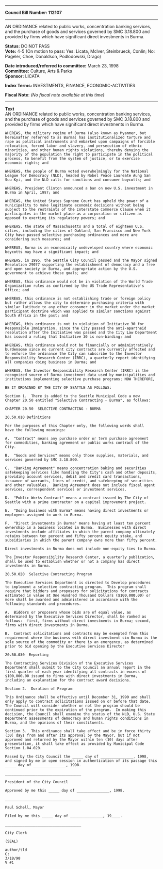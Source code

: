 * * * * *  
  
**Council Bill Number: [](#h0)[](#h2)112107**  
  
* * * * *  
  
AN ORDINANCE related to public works, concentration banking services, and the purchase of goods and services governed by SMC 3.18.800 and provided by firms which have significant direct investments in Burma.  
  
**Status:** DO NOT PASS   
**Vote:** 4-5 (On motion to pass: Yes: Licata, McIver, Steinbrueck, Conlin; No: Pageler, Choe, Donaldson, Podlodowski, Drago)   
  
**Date introduced/referred to committee:** March 23, 1998   
**Committee:** Culture, Arts & Parks   
**Sponsor:** LICATA   
  
**Index Terms:** INVESTMENTS, FINANCE, ECONOMIC-ACTIVITIES  
  
**Fiscal Note:** *(No fiscal note available at this time)*  
  
* * * * *  
  
**Text**  
    AN ORDINANCE related to public works, concentration banking services,  
    and the purchase of goods and services governed by SMC 3.18.800 and  
    provided by firms which have significant direct investments in Burma.  
  
    WHEREAS, the military regime of Burma (also known as Myanmer, but  
    hereinafter referred to as Burma) has institutionalized torture and  
    rape as political instruments and embarked upon campaigns of forcible  
    relocation, forced labor and slavery, and persecution of ethnic  
    minorities, and other human rights violations, thereby denying the  
    majority of the population the right to participate in the political  
    process, to benefit from the system of justice, or to exercise  
    economic rights; and  
  
    WHEREAS, the people of Burma voted overwhelmingly for the National  
    League for Democracy (NLD), headed by Nobel Peace Laureate Aung San  
    Suu Kyi, and the NLD calls for sanctions and consumer boycotts; and  
  
    WHEREAS, President Clinton announced a ban on new U.S. investment in  
    Burma in April, 1997; and  
  
    WHEREAS, the United States Supreme Court has upheld the power of a  
    municipality to make legitimate economic decisions without being  
    subject to the restraints of the Interstate Commerce Clause when it  
    participates in the market place as a corporation or citizen as  
    opposed to exerting its regulatory powers; and  
  
    WHEREAS, the state of Massachusetts and a total of eighteen U.S.  
    cities, including the cities of Oakland, San Francisco and New York  
    City have passed selective purchasing ordinances and more are  
    considering such measures; and  
  
    WHEREAS, Burma is an economically undeveloped country where economic  
    boycotts may have a significant impact; and  
  
    WHEREAS, in 1995, the Seattle City Council passed and the Mayor signed  
    Resolution 29077 supporting the establishment of democracy and a free  
    and open society in Burma, and appropriate action by the U.S.  
    government to achieve these goals; and  
  
    WHEREAS, this ordinance would not be in violation of the World Trade  
    Organization rules as confirmed by the US Trade Representative's  
    Office; and  
  
    WHEREAS, this ordinance is not establishing trade or foreign policy  
    but rather allows the city to determine purchasing criteria with  
    similar latitude to any other consumer in the market under the market  
    participant doctrine which was applied to similar sanctions against  
    South Africa in the past; and  
  
    WHEREAS, this ordinance is not in violation of Initiative 30 for  
    Responsible Immigration, since the City passed the anti-apartheid  
    resolution after the Initiative was passed and the City Law Department  
    has issued a ruling that Initiative 30 is non-binding; and  
  
    WHEREAS, this ordinance would not be financially or administratively  
    burdensome since no current city contracts are currently affected and  
    to enforce the ordinance the City can subscribe to the Investor  
    Responsibility Research Center (IRRC), a quarterly report identifying  
    all companies doing business in Burma; and  
  
    WHEREAS, the Investor Responsibility Research Center (IRRC) is the  
    recognized source of Burma investment data used by municipalities and  
    institutions implementing selective purchase programs; NOW THEREFORE,  
  
    BE IT ORDAINED BY THE CITY OF SEATTLE AS FOLLOWS:  
  
    Section 1.  There is added to the Seattle Municipal Code a new  
    Chapter 20.50 entitled "Selective Contracting - Burma", as follows:  
  
    CHAPTER 20.50  SELECTIVE CONTRACTING - BURMA  
  
    20.50.010 Definitions  
  
    For the purposes of this Chapter only, the following words shall  
    have the following meanings:  
  
    A.  "Contract" means any purchase order or term purchase agreement  
    for commodities, banking agreement or public works contract of the  
    City.  
  
    B.  "Goods and Services" means only those supplies, materials, and  
    services governed by SMC 3.18.800.  
  
    C.  "Banking Agreement" means concentration baking and securities  
    safekeeping services like handling the City's cash and other deposits,  
    providing account services, debit and credit card transactions,  
    issuance of warrants, lines of credit, and safekeeping of securities  
    and other valuables.  Banking Agreement does not include fiscal agent  
    services, correspondent services or investment services.  
  
    D.  "Public Works Contract" means a contract issued by The City of  
    Seattle with a prime contractor on a capital improvement project.  
  
    E.  "Doing business with Burma" means having direct investments or  
    employees assigned to work in Burma.  
  
    F.  "Direct investments in Burma" means having at least ten percent  
    ownership in a business located in Burma.  Businesses with direct  
    investments include affiliates in which the parent company ultimately  
    retains between ten percent and fifty percent equity stake, and  
    subsidiaries in which the parent company owns more than fifty percent.  
  
    Direct investments in Burma does not include non-equity ties to Burma.  
  
    The Investor Responsibility Research Center, a quarterly publication,  
    shall be used to establish whether or not a company has direct  
    investments in Burma.  
  
    20.50.020  Selective Contracting Program  
  
    The Executive Services Department is directed to Develop procedures  
    to implement a selective contracting program.  This program shall  
    require that bidders and proposers for solicitations for contracts  
    estimated in value at One Hundred Thousand Dollars ($100,000.00) or  
    more shall be awarded and administered in accordance with the  
    following standards and procedures.  
  
    A.  Bidders or proposers whose bids are of equal value, as  
    determined by the Executive Services Director, shall be ranked as  
    follows:  first, firms without direct investments in Burma; second,  
    firms with direct investments in Burma.  
  
    B.  Contract solicitations and contracts may be exempted from this  
    requirement where the business with direct investment sin Burma is the  
    sole source of the commodity or there is an emergency, as determined  
    prior to bid opening by the Executive Services Director  
  
    20.50.030  Reporting  
  
    The Contracting Services Division of the Executive Services  
    Department shall submit to the City Council an annual report in the  
    first quarter of each year identifying all contracts in excess of  
    $100,000.00 issued to firms with direct investments in Burma,  
    including an explanation for the contract award decisions.  
  
    Section 2.  Duration of Program  
  
    This Ordinance shall be effective until December 31, 1999 and shall  
    only apply to contract solicitations issued on or before that date.  
    The Council will consider whether or not the program should be  
    continued prior to the expiration of the program.  In making this  
    decision, the Council shall examine the status of the NLD, U.S. State  
    Department assessments of democracy and human rights conditions in  
    Burma, and the opinions of their constituents.  
  
    Section 3.  This ordinance shall take effect and be in force thirty  
    (30) days from and after its approval by the Mayor, but if not  
    approved and returned by the Mayor within ten (10) days after  
    presentation, it shall take effect as provided by Municipal Code  
    Section 1.04.020.  
  
    Passed by the City Council the _____ day of _______________, 1998,  
    and signed by me in open session in authentication of its passage this  
    _____ day of _______________, 1998.  
  
    ___________________________________  
  
    President of the City Council  
  
    Approved by me this _____ day of _______________, 1998.  
  
    ___________________________________  
  
    Paul Schell, Mayor  
  
    Filed by me this _____ day of _______________, 19____.  
  
    ___________________________________  
  
    City Clerk  
  
    (SEAL)  
  
    author/tld  
    C:  
    3/18/98  
    V #1  
